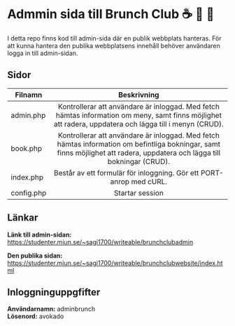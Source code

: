 # Admmin sida till Brunch Club :coffee: :fork_and_knife: :strawberry:
I detta repo finns kod till admin-sida där en publik webbplats hanteras.
För att kunna hantera den publika webbplatsens innehåll behöver användaren logga in till admin-sidan. 

## Sidor

| Filnamn      | Beskrivning  
| ------------- |:-------------:| 
| admin.php     | Kontrollerar att användare är inloggad. Med fetch hämtas information om meny, samt finns möjlighet att radera, uppdatera och lägga till i menyn (CRUD).   | 
| book.php      |  Kontrollerar att användare är inloggad. Med fetch hämtas information om befintliga bokningar, samt finns möjlighet att radera, uppdatera och lägga till bokningar (CRUD).   |   
| index.php     | Består av ett formulär för inloggning. Gör ett PORT-anrop med cURL.   |  
| config.php      | Startar session      |   

## Länkar

**Länk till admin-sidan:**
https://studenter.miun.se/~sagi1700/writeable/brunchclubadmin

**Den publika sidan:** https://studenter.miun.se/~sagi1700/writeable/brunchclubwebsite/index.html

## Inloggninguppgfifter

**Användarnamn:** adminbrunch \
**Lösenord:** avokado

